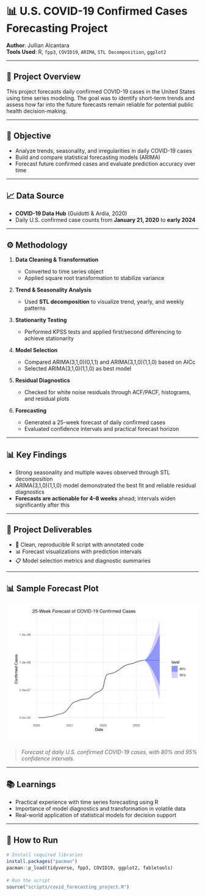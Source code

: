 # 📊 U.S. COVID-19 Confirmed Cases Forecasting Project

**Author**: Jullian Alcantara  
**Tools Used**: R, `fpp3`, `COVID19`, `ARIMA`, `STL Decomposition`, `ggplot2`

---

## 📌 Project Overview

This project forecasts daily confirmed COVID-19 cases in the United States using time series modeling. The goal was to identify short-term trends and assess how far into the future forecasts remain reliable for potential public health decision-making.

---

## 🎯 Objective

- Analyze trends, seasonality, and irregularities in daily COVID-19 cases
- Build and compare statistical forecasting models (ARIMA)
- Forecast future confirmed cases and evaluate prediction accuracy over time

---

## 📈 Data Source

- **COVID-19 Data Hub** (Guidotti & Ardia, 2020)  
- Daily U.S. confirmed case counts from **January 21, 2020** to **early 2024**

---

## ⚙️ Methodology

1. **Data Cleaning & Transformation**
   - Converted to time series object
   - Applied square root transformation to stabilize variance  

2. **Trend & Seasonality Analysis**
   - Used **STL decomposition** to visualize trend, yearly, and weekly patterns

3. **Stationarity Testing**
   - Performed KPSS tests and applied first/second differencing to achieve stationarity

4. **Model Selection**
   - Compared ARIMA(3,1,0)(0,1,1) and ARIMA(3,1,0)(1,1,0) based on AICc  
   - Selected ARIMA(3,1,0)(1,1,0) as best model

5. **Residual Diagnostics**
   - Checked for white noise residuals through ACF/PACF, histograms, and residual plots  

6. **Forecasting**
   - Generated a 25-week forecast of daily confirmed cases
   - Evaluated confidence intervals and practical forecast horizon

---

## 📊 Key Findings

- Strong seasonality and multiple waves observed through STL decomposition  
- ARIMA(3,1,0)(1,1,0) model demonstrated the best fit and reliable residual diagnostics  
- **Forecasts are actionable for 4–8 weeks** ahead; intervals widen significantly after this

---

## 📑 Project Deliverables

- 📜 Clean, reproducible R script with annotated code  
- 📊 Forecast visualizations with prediction intervals  
- 📋 Model selection metrics and diagnostic summaries  

---

## 📊 Sample Forecast Plot

![Covid19_US_Timeseries](Forecast-Output.png)

> *Forecast of daily U.S. confirmed COVID-19 cases, with 80% and 95% confidence intervals.*

---

## 📚 Learnings

- Practical experience with time series forecasting using R
- Importance of model diagnostics and transformation in volatile data
- Real-world application of statistical models for decision support

---

## 📂 How to Run

```R
# Install required libraries
install.packages("pacman")
pacman::p_load(tidyverse, fpp3, COVID19, ggplot2, fabletools)

# Run the script
source("scripts/covid_forecasting_project.R")
